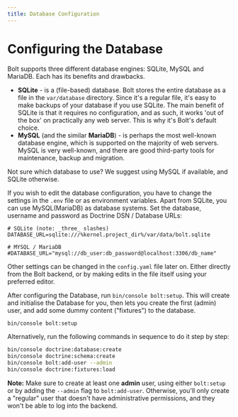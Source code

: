 ```yaml
---
title: Database Configuration
---
```

Configuring the Database
========================

Bolt supports three different database engines: SQLite, MySQL and MariaDB.
Each has its benefits and drawbacks.

  - **SQLite** - is a (file-based) database. Bolt stores the entire database as
    a file in the `var/database` directory. Since it's a regular file, it's
    easy to make backups of your database if you use SQLite. The main benefit
    of SQLite is that it requires no configuration, and as such, it works 'out
    of the box' on practically any web server. This is why it's Bolt's default
    choice.
  - **MySQL** (and the similar **MariaDB**) - is perhaps the most well-known
    database engine, which is supported on the majority of web servers. MySQL is
    very well-known, and there are good third-party tools for maintenance,
    backup and migration.
  <!-- - **PostgreSQL** - is a very well-designed database engine, but not as widely
    available as MySQL. -->

Not sure which database to use? We suggest using MySQL if available, and SQLite
otherwise.

If you wish to edit the database configuration, you have to change the settings
in the `.env` file or as environment variables. Apart from SQLite, you can use
MySQL(MariaDB) as database systems. Set the database, username and password as
Doctrine DSN / Database URLs:


```env
# SQLite (note: _three_ slashes)
DATABASE_URL=sqlite:///%kernel.project_dir%/var/data/bolt.sqlite

# MYSQL / MariaDB
#DATABASE_URL="mysql://db_user:db_password@localhost:3306/db_name"
```

<!-- # Postgres
#DATABASE_URL=postgresql://db_user:"db_password"@localhost:5432/db_name?serverVersion=11" -->

Other settings can be changed in the `config.yaml` file later on. Either
directly from the Bolt backend, or by making edits in the file itself using
your preferred editor.

After configuring the Database, run `bin/console bolt:setup`. This will create
and initialise the Database for you, then lets you create the first (admin)
user, and add some dummy content ("fixtures") to the database.

```bash
bin/console bolt:setup
```

Alternatively, run the following commands in sequence to do it step by step:

```bash
bin/console doctrine:database:create
bin/console doctrine:schema:create
bin/console bolt:add-user --admin
bin/console doctrine:fixtures:load
```

<p class="note"><strong>Note:</strong> Make sure to create at least one
<strong>admin</strong> user, using either <code>bolt:setup</code> or by adding
the <code>--admin</code> flag to <code>bolt:add-user</code>. Otherwise, you'll
only create a "regular" user that doesn't have administrative permissions, and
they won't be able to log into the backend.</p>
